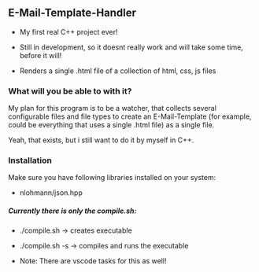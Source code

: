 ## E-Mail-Template-Handler

- My first real C++ project ever!

- Still in development, so it doesnt really work and will take some time, before it will!

- Renders a single .html file of a collection of html, css, js files

### What will you be able to with it?

My plan for this program is to be a watcher, that collects several configurable files and file types to create an E-Mail-Template (for example, could be everything that uses a single .html file) as a single file.

Yeah, that exists, but i still want to do it by myself in C++.



### Installation

Make sure you have following libraries installed on your system:
- nlohmann/json.hpp


##### Currently there is only the compile.sh:

- ./compile.sh -> creates executable
- ./compile.sh -s -> compiles and runs the executable

- Note: There are vscode tasks for this as well!


